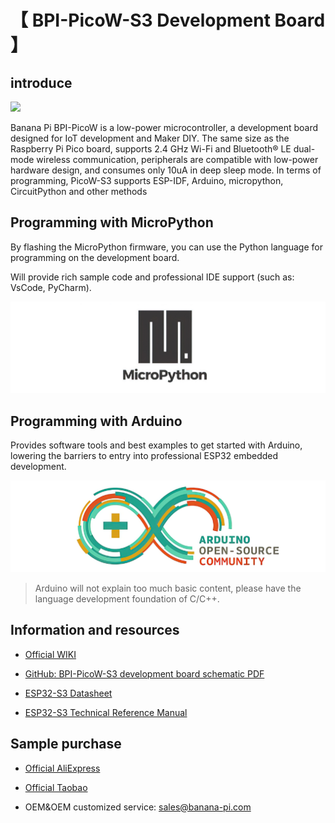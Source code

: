 # 【 BPI-PicoW-S3 Development Board 】

## introduce

![](assets/images/BPI-PicoW-S3_banner.jpg)

Banana Pi BPI-PicoW is a low-power microcontroller, a development board designed for IoT development and Maker DIY. The same size as the Raspberry Pi Pico board, supports 2.4 GHz Wi-Fi and Bluetooth® LE dual-mode wireless communication, peripherals are compatible with low-power hardware design, and consumes only 10uA in deep sleep mode. In terms of programming, PicoW-S3 supports ESP-IDF, Arduino, micropython, CircuitPython and other methods

## Programming with MicroPython

By flashing the MicroPython firmware, you can use the Python language for programming on the development board.

Will provide rich sample code and professional IDE support (such as: VsCode, PyCharm).

![](assets/images/Mircopython.png)

## Programming with Arduino

Provides software tools and best examples to get started with Arduino, lowering the barriers to entry into professional ESP32 embedded development.

![](assets/images/Arduino_logo_1200x350.png)

>Arduino will not explain too much basic content, please have the language development foundation of C/C++.

## Information and resources

- [Official WIKI](https://wiki.banana-pi.org/BPI-PicoW-S3_%E5%BC%80%E5%8F%91%E6%9D%BF)

- [GitHub: BPI-PicoW-S3 development board schematic PDF](https://github.com/BPI-STEAM/BPI-PicoW-Doc/blob/main/sch/BPI-PicoW-V0.4.pdf)

- [ESP32-S3 Datasheet](https://www.espressif.com/sites/default/files/documentation/esp32-s3_datasheet_cn.pdf)

- [ESP32-S3 Technical Reference Manual](https://www.espressif.com/sites/default/files/documentation/esp32-s3_technical_reference_manual_cn.pdf)

## Sample purchase

- [Official AliExpress](https://www.aliexpress.com/item/1005004775634442.html?spm=5261.ProductManageOnline.0.0.15744edfAyCaNk)

- [Official Taobao](https://item.taobao.com/item.htm?spm=a2126o.success.0.0.25b04831CHV1Nc&id=684134360199)

- OEM&OEM customized service: sales@banana-pi.com